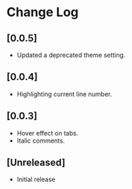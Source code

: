 # Change Log

## [0.0.5]

- Updated a deprecated theme setting.

## [0.0.4]

- Highlighting current line number.

## [0.0.3]

- Hover effect on tabs.
- Italic comments.

## [Unreleased]
- Initial release
